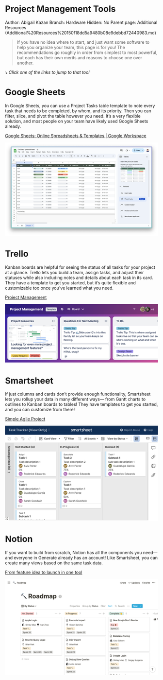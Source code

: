 # Project Management Tools

Author: Abigail Kazan
Branch: Hardware
Hidden: No
Parent page: Additional Resources (Additional%20Resources%20150f18dd5a9480b08e9debbd72440983.md)

> If you have no idea where to start, and just want some software to help you organize your team, this page is for you! The recommendations go roughly in order from simplest to most powerful, but each has their own merits and reasons to choose one over another.

⤵️ *Click one of the links to jump to that tool*
> 

# Google Sheets

In Google Sheets, you can use a Project Tasks table template to note every task that needs to be completed, by whom, and its priority. Then you can filter, slice, and pivot the table however you need. It’s a very flexible solution, and most people on your team have likely used Google Sheets already.

[Google Sheets: Online Spreadsheets & Templates | Google Workspace](http://sheets.google.com)

![Untitled](Project%20Management%20Tools%20efd70c8f1cc340b4959395ff43c5a658/Untitled.png)

# Trello

Kanban boards are helpful for seeing the status of all tasks for your project at a glance. Trello lets you build a team, assign tasks, and adjust their statuses while also including notes and details about each task in its card. They have a template to get you started, but it’s quite flexible and customizable too once you’ve learned what you need.

[Project Management](https://trello.com/templates/project-management/project-management-1x4Uql2u)

![Untitled](Project%20Management%20Tools%20efd70c8f1cc340b4959395ff43c5a658/Untitled%201.png)

# Smartsheet

If just columns and cards don’t provide enough functionality, Smartsheet lets you rollup your data in many different ways— from Gantt charts to outlines to Kanban boards to tables! They have templates to get you started, and you can customize from there! 

[Simple Agile Project](https://www.smartsheet.com/template-gallery/simple-agile-project)

![Untitled](Project%20Management%20Tools%20efd70c8f1cc340b4959395ff43c5a658/Untitled%202.png)

# Notion

If you want to build from scratch, Notion has all the components you need— and everyone in Generate already has an account! Like Smartsheet, you can create many views based on the same task data.

[From feature idea to launch in one tool](https://www.notion.so/product/notion-for-product)

![Untitled](Project%20Management%20Tools%20efd70c8f1cc340b4959395ff43c5a658/Untitled%203.png)